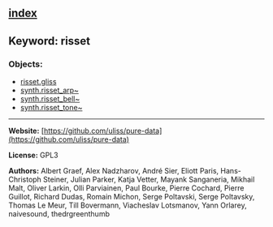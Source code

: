 [index](../index.html)
---

## Keyword: risset

### Objects:
* [risset.gliss](../risset.gliss.html)
* [synth.risset_arp~](../synth.risset_arp~.html)
* [synth.risset_bell~](../synth.risset_bell~.html)
* [synth.risset_tone~](../synth.risset_tone~.html)

---
**Website:** [https://github.com/uliss/pure-data](https://github.com/uliss/pure-data)

**License:** GPL3

**Authors:** Albert Graef, Alex Nadzharov, André Sier, Eliott Paris, Hans-Christoph Steiner, Julian Parker, Katja Vetter, Mayank Sanganeria, Mikhail Malt, Oliver Larkin, Olli Parviainen, Paul Bourke, Pierre Cochard, Pierre Guillot, Richard Dudas, Romain Michon, Serge Poltavski, Serge Poltavsky, Thomas Le Meur, Till Bovermann, Viacheslav Lotsmanov, Yann Orlarey, naivesound, thedrgreenthumb
